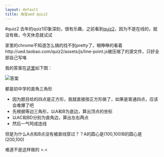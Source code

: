 ```yaml
---
layout: default
title: 淘宝ued quiz2
---
```


#quiz2
去年的quiz1印象深刻，很有乐趣，之前看到[quiz2](http://ued.taobao.com/quiz2/ "title")，因为不是在线的，就没有做，今天休息就试试


家里的chrome不知道怎么搞的找不到pretty了，眼睁睁的看着http://ued.taobao.com/quiz2/assets/js/line-point.js被压缩了的源文件，只好全部自己写咯

我的答案在[这里](http://wtt9906.github.com/jekyll_demo/quiz2.html "title")如下图：

![答案](http://wtt9906.github.com/jekyll_demo/image/quiz2.jpg)

都是初中学的直角三角形


+ 因为题目给的四点是正方形，我就直接按正方形做了，如果是普通四点，应该会难爆了吧
+ 先根据等边三角形，以A和B为底边，算出顶点的坐标
+ 以AC和BD分别为直角边，算出左右两点
+ 然后一气呵成连线

但是为什么A点和B点没有被直线穿过？？A的圆心是(100,100)B的圆心是(200,100)

难道不是这样做的 >.<

